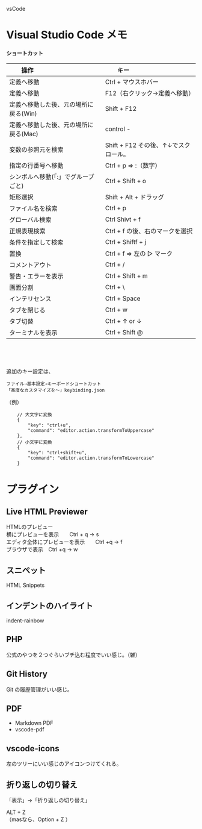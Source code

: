 vsCode
# Visual Studio Code メモ

#### ショートカット

|　　操作                                |　　キー                                   |
|:--------------------------------------|:-----------------------------------------|
| 定義へ移動                             |  Ctrl + マウスホバー                      |
| 定義へ移動                             |  F12（右クリック→定義へ移動）               |
| 定義へ移動した後、元の場所に戻る(Win)      |  Shift + F12                             |
| 定義へ移動した後、元の場所に戻る(Mac)      |  control -                             |
| 変数の参照元を検索                      |  Shift + F12   その後、↑↓でスクロール。    |
| 指定の行番号へ移動                      |  Ctrl + p ⇒ :（数字）                    |
| シンボルへ移動(「:」でグループごと)      |  Ctrl + Shift + o                         |
| 矩形選択                               |  Shift + Alt + ドラッグ                   |
| ファイル名を検索                        | Ctrl + p                                 |
| グローバル検索                          |  Ctrl Shivt + f                           |
| 正規表現検索                            |  Ctrl + f の後、右のマークを選択           |
| 条件を指定して検索                       |  Ctrl + Shiftf + j                      |
| 置換                                   |  Ctrl + f ⇒ 左の ▷ マーク                |
| コメントアウト                          |  Ctrl + /                                 |
| 警告・エラーを表示                      |  Ctrl + Shift + m                         |
| 画面分割                               |  Ctrl + \                                 |
| インテリセンス                         |  Ctrl + Space                             |
| タブを閉じる                           |  Ctrl + w                                |
| タブ切替                               |  Ctrl + ↑ or ↓                           |
| ターミナルを表示                        |  Ctrl + Shift @                           |

  
　  
　  
　  
追加のキー設定は、
```
ファイル→基本設定→キーボードショートカット
「高度なカスタマイズを～」keybinding.json
```
（例）
```
    // 大文字に変換
    {
        "key": "ctrl+u",
        "command": "editor.action.transformToUppercase"
    },
    // 小文字に変換
    {
        "key": "ctrl+shift+u",
        "command": "editor.action.transformToLowercase"
    }
```

# プラグイン

## Live HTML Previewer
HTMLのプレビュー  
横にプレビューを表示　　Ctrl + q → s  
エディタ全体にプレビューを表示　　Ctrl +q → f  
ブラウザで表示　Ctrl +q → w  

## スニペット
HTML Snippets


## インデントのハイライト
indent-rainbow


## PHP
公式のやつを２つぐらいブチ込む程度でいい感じ。（雑）


## Git History
Git の履歴管理がいい感じ。


## PDF
 * Markdown PDF
 * vscode-pdf


## vscode-icons
左のツリーにいい感じのアイコンつけてくれる。


## 折り返しの切り替え
「表示」->「折り返しの切り替え」　　

ALT + Z   
（masなら、Option + Z ）　　


